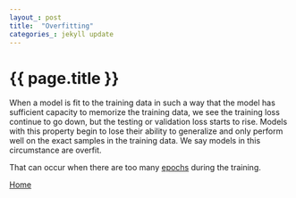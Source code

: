 ```yaml
---
layout_: post
title:  "Overfitting"
categories_: jekyll update
---
```


# {{ page.title }}

When a model is fit to the training data in such a way that the model has sufficient capacity to memorize the training data, 
we see the training loss continue to go down, but the testing or validation loss starts to rise. Models with this property begin 
to lose their ability to generalize and only perform well on the exact samples in the training data. We say models in this circumstance 
are overfit.

That can occur when there are too many [epochs](epoch.html) during the training.

[Home](..)